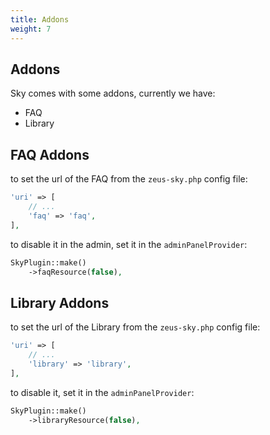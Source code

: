 ```yaml
---
title: Addons
weight: 7
---
```


## Addons

Sky comes with some addons, currently we have:

- FAQ
- Library

## FAQ Addons

to set the url of the FAQ from the `zeus-sky.php` config file:

```php
'uri' => [
    // ...
    'faq' => 'faq',
],
```

to disable it in the admin, set it in the `adminPanelProvider`:
```php
SkyPlugin::make()
    ->faqResource(false),
```

## Library Addons

to set the url of the Library from the `zeus-sky.php` config file:

```php
'uri' => [
    // ...
    'library' => 'library',
],
```

to disable it, set it in the `adminPanelProvider`:
```php
SkyPlugin::make()
    ->libraryResource(false),
```
